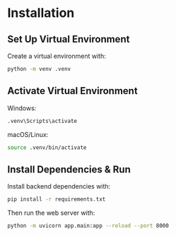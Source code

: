# Installation

## Set Up Virtual Environment 
Create a virtual environment with:
```bash
python -m venv .venv
```
## Activate Virtual Environment 
Windows:
```bash
.venv\Scripts\activate
```
macOS/Linux:
```bash
source .venv/bin/activate
```
## Install Dependencies & Run
Install backend dependencies with:
```bash
pip install -r requirements.txt
```
Then run the web server with:
```bash
python -m uvicorn app.main:app --reload --port 8000
```



